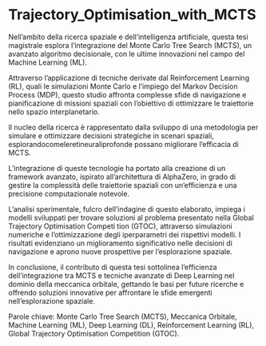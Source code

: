# Trajectory_Optimisation_with_MCTS

Nell’ambito della ricerca spaziale e dell’intelligenza artificiale, questa tesi magistrale
 esplora l’integrazione del Monte Carlo Tree Search (MCTS), un avanzato algoritmo
 decisionale, con le ultime innovazioni nel campo del Machine Learning (ML).
 
 Attraverso l’applicazione di tecniche derivate dal Reinforcement Learning (RL), quali le
 simulazioni Monte Carlo e l’impiego del Markov Decision Process (MDP), questo studio
 affronta complesse sfide di navigazione e pianificazione di missioni spaziali con l’obiettivo
 di ottimizzare le traiettorie nello spazio interplanetario.
 
 Il nucleo della ricerca è rappresentato dalla sviluppo di una metodologia per simulare e
 ottimizzare decisioni strategiche in scenari spaziali, esplorandocomeleretineuraliprofonde
 possano migliorare l’efficacia di MCTS.
 
 L’integrazione di queste tecnologie ha portato alla creazione di un framework avanzato,
 ispirato all’architettura di AlphaZero, in grado di gestire la complessità delle traiettorie
 spaziali con un’efficienza e una precisione computazionale notevole.
 
 L’analisi sperimentale, fulcro dell’indagine di questo elaborato, impiega i modelli sviluppati
 per trovare soluzioni al problema presentato nella Global Trajectory Optimisation Competi
tion (GTOC), attraverso simulazioni numeriche e l’ottimizzazione degli iperparametri dei
 rispettivi modelli. I risultati evidenziano un miglioramento significativo nelle decisioni di
 navigazione e aprono nuove prospettive per l’esplorazione spaziale.
 
 In conclusione, il contributo di questa tesi sottolinea l’efficienza dell’integrazione tra MCTS
 e tecniche avanzate di Deep Learning nel dominio della meccanica orbitale, gettando le
 basi per future ricerche e offrendo soluzioni innovative per affrontare le sfide emergenti
 nell’esplorazione spaziale.

 
 Parole chiave: Monte Carlo Tree Search (MCTS), Meccanica Orbitale, Machine Learning
 (ML), Deep Learning (DL), Reinforcement Learning (RL), Global Trajectory Optimisation
 Competition (GTOC).
